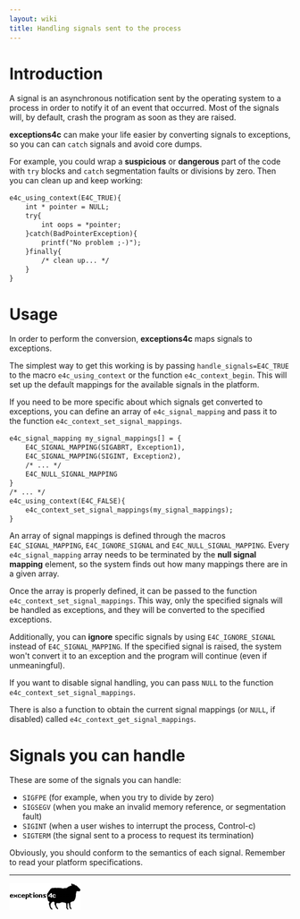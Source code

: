 ```yaml
---
layout: wiki
title: Handling signals sent to the process
---
```


# Introduction

A signal is an asynchronous notification sent by the operating system to a process in order to notify it of an event that occurred. Most of the signals will, by default, crash the program as soon as they are raised.

**exceptions4c** can make your life easier by converting signals to exceptions, so you can can `catch` signals and avoid core dumps.

For example, you could wrap a **suspicious** or **dangerous** part of the code with `try` blocks and `catch` segmentation faults or divisions by zero. Then you can clean up and keep working:

```
e4c_using_context(E4C_TRUE){
    int * pointer = NULL;
    try{
        int oops = *pointer;
    }catch(BadPointerException){
        printf("No problem ;-)");
    }finally{
        /* clean up... */
    }
}
```

# Usage

In order to perform the conversion, **exceptions4c** maps signals to exceptions.

The simplest way to get this working is by passing `handle_signals=E4C_TRUE` to the macro `e4c_using_context` or the function `e4c_context_begin`. This will set up the default mappings for the available signals in the platform.

If you need to be more specific about which signals get converted to exceptions, you can define an array of `e4c_signal_mapping` and pass it to the function `e4c_context_set_signal_mappings`.

```
e4c_signal_mapping my_signal_mappings[] = {
    E4C_SIGNAL_MAPPING(SIGABRT, Exception1),
    E4C_SIGNAL_MAPPING(SIGINT, Exception2),
    /* ... */
    E4C_NULL_SIGNAL_MAPPING
}
/* ... */
e4c_using_context(E4C_FALSE){
    e4c_context_set_signal_mappings(my_signal_mappings);
}
```

An array of signal mappings is defined through the macros `E4C_SIGNAL_MAPPING`, `E4C_IGNORE_SIGNAL` and `E4C_NULL_SIGNAL_MAPPING`. Every `e4c_signal_mapping` array needs to be terminated by the **null signal mapping** element, so the system finds out how many mappings there are in a given array.

Once the array is properly defined, it can be passed to the function `e4c_context_set_signal_mappings`. This way, only the specified signals will be handled as exceptions, and they will be converted to the specified exceptions.

Additionally, you can **ignore** specific signals by using `E4C_IGNORE_SIGNAL` instead of `E4C_SIGNAL_MAPPING`. If the specified signal is raised, the system won't convert it to an exception and the program will continue (even if unmeaningful).

If you want to disable signal handling, you can pass `NULL` to the function `e4c_context_set_signal_mappings`.

There is also a function to obtain the current signal mappings (or `NULL`, if disabled) called `e4c_context_get_signal_mappings`.

# Signals you can handle

These are some of the signals you can handle:
 - `SIGFPE` (for example, when you try to divide by zero)
 - `SIGSEGV` (when you make an invalid memory reference, or segmentation fault)
 - `SIGINT` (when a user wishes to interrupt the process, Control-c)
 - `SIGTERM` (the signal sent to a process to request its termination)

Obviously, you should conform to the semantics of each signal. Remember to read your platform specifications.

----

![](https://raw.githubusercontent.com/guillermocalvo/exceptions4c/master/etc/img/logo/exceptions4c_128.png)

